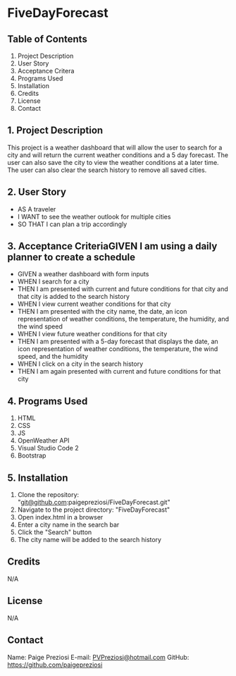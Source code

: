 # FiveDayForecast

## Table of Contents
1. Project Description
2. User Story
3. Acceptance Critera
4. Programs Used
5. Installation
6. Credits
7. License
8. Contact

## 1. Project Description
This project is a weather dashboard that will allow the user to search for a city and will return the current weather conditions and a 5 day forecast. The user can also save the city to view the weather conditions at a later time. The user can also clear the search history to remove all saved cities. 

## 2. User Story
- AS A traveler
- I WANT to see the weather outlook for multiple cities
- SO THAT I can plan a trip accordingly

## 3. Acceptance CriteriaGIVEN I am using a daily planner to create a schedule
- GIVEN a weather dashboard with form inputs
- WHEN I search for a city
- THEN I am presented with current and future conditions for that city and that city is added to the search history
- WHEN I view current weather conditions for that city
- THEN I am presented with the city name, the date, an icon representation of weather conditions, the temperature, the humidity, and the wind speed
- WHEN I view future weather conditions for that city
- THEN I am presented with a 5-day forecast that displays the date, an icon representation of weather conditions, the temperature, the wind speed, and the humidity
- WHEN I click on a city in the search history
- THEN I am again presented with current and future conditions for that city

## 4. Programs Used
1. HTML
2. CSS
3. JS
4. OpenWeather API
5. Visual Studio Code 2
6. Bootstrap

## 5. Installation
1. Clone the repository: "git@github.com:paigepreziosi/FiveDayForecast.git"
2. Navigate to the project directory: "FiveDayForecast"
3. Open index.html in a browser
4. Enter a city name in the search bar
5. Click the "Search" button
6. The city name will be added to the search history

## Credits

N/A

## License

N/A

## Contact

Name: Paige Preziosi
E-mail: PVPreziosi@hotmail.com
GitHub: https://github.com/paigepreziosi
